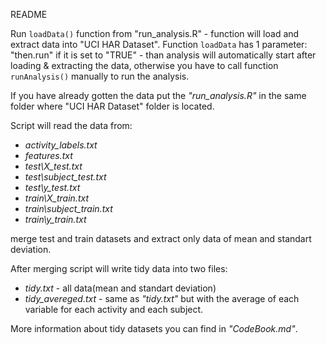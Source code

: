 README

Run ```loadData()``` function from "run_analysis.R" - function will load and extract data into "UCI HAR Dataset". Function ```loadData``` has 1 parameter: "then.run" if it is set to "TRUE" - than analysis will automatically start after loading & extracting the data, otherwise you have to call function ```runAnalysis()``` manually to run the analysis. 

If you have already gotten the data put the *"run_analysis.R"* in the same folder where "UCI HAR Dataset" folder is located.

Script will read the data from: 
- *activity_labels.txt*
- *features.txt*
- *test\X_test.txt*
- *test\subject_test.txt*
- *test\y_test.txt*
- *train\X_train.txt*
- *train\subject_train.txt*
- *train\y_train.txt*

merge test and train datasets and extract only data of mean and standart deviation.

After merging script will write tidy data into two files:

- *tidy.txt* - all data(mean and standart deviation)
- *tidy_avereged.txt* - same as *"tidy.txt"* but with the average of each variable for each activity and each subject. 

More information about tidy datasets you can find in *"CodeBook.md"*.
